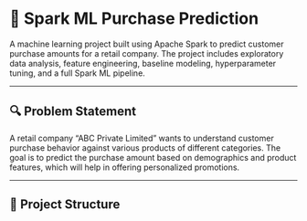 # 🛒 Spark ML Purchase Prediction

A machine learning project built using Apache Spark to predict customer purchase amounts for a retail company. 
The project includes exploratory data analysis, feature engineering, baseline modeling, hyperparameter tuning, and a full Spark ML pipeline.

---

## 🔍 Problem Statement

A retail company “ABC Private Limited” wants to understand customer purchase behavior against various products of different categories. 
The goal is to predict the purchase amount based on demographics and product features, which will help in offering personalized promotions.

---

## 📁 Project Structure

